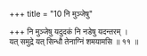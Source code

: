 +++
title = "10 नि मुञ्जेषु"

+++
नि मुञ्जेषु यदुदकं नि नडेषु यदन्तरम् ।  
यत् समुद्रे यत् सिन्धौ तेनाग्निं शमयामसि ॥ ११ ॥